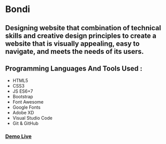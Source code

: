# Bondi

## Designing website that combination of technical skills and creative design principles to create a website that is visually appealing, easy to navigate, and meets the needs of its users.

## Programming Languages And Tools Used : 
- HTML5
- CSS3
- JS  ES6+7
- Bootstrap
- Font Awesome
- Google Fonts
- Adobe XD
- Visual Studio Code 
- Git & GitHub

### <a href="https://bondi-design.netlify.app/">Demo Live</a>
